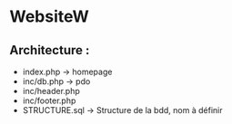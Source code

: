 # WebsiteW

## Architecture :
- index.php -> homepage
- inc/db.php -> pdo
- inc/header.php
- inc/footer.php
- STRUCTURE.sql -> Structure de la bdd, nom à définir

